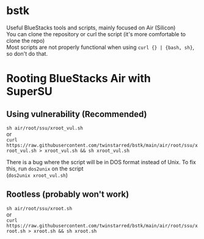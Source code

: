 # bstk
 Useful BlueStacks tools and scripts, mainly focused on Air (Silicon) \
 You can clone the repository or curl the script (it's more comfortable to clone the repo) \
 Most scripts are not properly functional when using ```curl {} | {bash, sh}```, so don't do that.

# Rooting BlueStacks Air with SuperSU
## Using vulnerability (Recommended)
```sh air/root/ssu/xroot_vul.sh``` \
or \
```curl https://raw.githubusercontent.com/twinstarred/bstk/main/air/root/ssu/xroot_vul.sh > xroot_vul.sh && sh xroot_vul.sh```

There is a bug where the script will be in DOS format instead of Unix. To fix this, run ```dos2unix``` on the script \
(```dos2unix xroot_vul.sh```)

## Rootless (probably won't work)
```sh air/root/ssu/xroot.sh``` \
or \
```curl https://raw.githubusercontent.com/twinstarred/bstk/main/air/root/ssu/xroot.sh > xroot.sh && sh xroot.sh```
